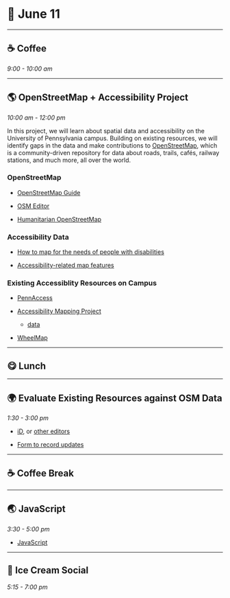 # 🌿 June 11

<hr>

## ☕ Coffee
_9:00 - 10:00 am_ 

<hr>

## 🌎 OpenStreetMap + Accessibility Project
_10:00 am - 12:00 pm_  

In this project, we will learn about spatial data and accessibility on the University of Pennsylvania campus. Building on existing resources, we will identify gaps in the data and make contributions to [OpenStreetMap](https://www.openstreetmap.org/), which is a community-driven repository for data about roads, trails, cafés, railway stations, and much more, all over the world.

### OpenStreetMap 

- [OpenStreetMap Guide](https://wiki.openstreetmap.org/wiki/Join_the_community)

- [OSM Editor](https://www.openstreetmap.org/edit#map=19/39.95239/-75.19377)

- [Humanitarian OpenStreetMap](https://www.hotosm.org/)


### Accessibility Data

- [How to map for the needs of people with disabilities](https://wiki.openstreetmap.org/wiki/How_to_map_for_the_needs_of_people_with_disabilities)

- [Accessibility-related map features](https://wiki.openstreetmap.org/wiki/Disabilities)
  
### Existing Accessiblity Resources on Campus

- [PennAccess](https://facilities.upenn.edu/maps/pennaccess)

- [Accessibility Mapping Project](https://web.sas.upenn.edu/access-map/accessibility-map/)
    - [data](https://github.com/AccessibilityMapping/AMP/tree/master/Data)

- [WheelMap](https://wheelmap.org/nodes/-32120084)


<hr>

## 😋 Lunch

<hr>

## 🌍 Evaluate Existing Resources against OSM Data
_1:30 - 3:00 pm_ 

- [iD](https://www.openstreetmap.org/edit#map=19/39.95239/-75.19377), or [other editors](https://wiki.openstreetmap.org/wiki/Comparison_of_editors)

- [Form to record updates](https://docs.google.com/forms/d/e/1FAIpQLSehWzJ7sHvMtUbMqjKpsdQBj9yK34Jl4NDljSXhoCvBmP0a7A/viewform?usp=sf_link)


<hr>

## ☕ Coffee Break

<hr>

## 🌏 JavaScript
_3:30 - 5:00 pm_ 

- [JavaScript](https://www.digitalocean.com/community/tutorial_series/how-to-code-in-javascript)

<hr>

## 🍨 Ice Cream Social
_5:15 - 7:00 pm_ 

